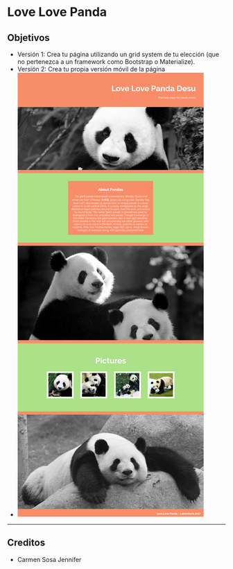 ﻿# **Love Love Panda**

## **Objetivos**

* Versión 1: Crea tu página utilizando un grid system de tu elección (que no pertenezca a un framework como Bootstrap o Materialize). 
* Versión 2: Crea tu propia versión móvil de la página
*  ![web_pandas](assets/docs/imagen.png)

***

## Creditos
* Carmen Sosa Jennifer
